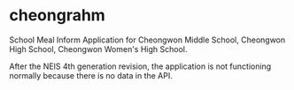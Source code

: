 # cheongrahm

School Meal Inform Application for Cheongwon Middle School, Cheongwon High School, Cheongwon Women's High School.

After the NEIS 4th generation revision, the application is not functioning normally because there is no data in the API.
